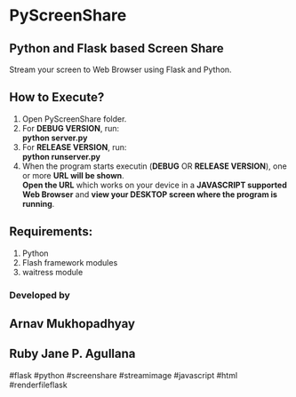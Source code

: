 # PyScreenShare  
## Python and Flask based Screen Share  
  
  
  Stream your screen to Web Browser using Flask and Python.  
  
## How to Execute?  
1. Open PyScreenShare folder.  
2. For **DEBUG VERSION**, run:  
**python server.py**   
3. For **RELEASE VERSION**, run:  
**python runserver.py**  
4. When the program starts executin (**DEBUG** OR **RELEASE VERSION**), one or more **URL will be shown**.  
**Open the URL** which works on your device in a **JAVASCRIPT supported Web Browser** and **view your DESKTOP screen where the program is running**.
  
## Requirements:  
1. Python  
2. Flash framework modules  
3. waitress module  
  
  
### Developed by  
## Arnav Mukhopadhyay  
## Ruby Jane P. Agullana  
  
  
#flask #python #screenshare #streamimage #javascript #html #renderfileflask  
  
  
  
